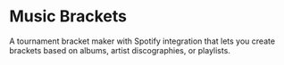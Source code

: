 # Music Brackets
A tournament bracket maker with Spotify integration that lets you create brackets based on albums, artist discographies, or playlists. 
